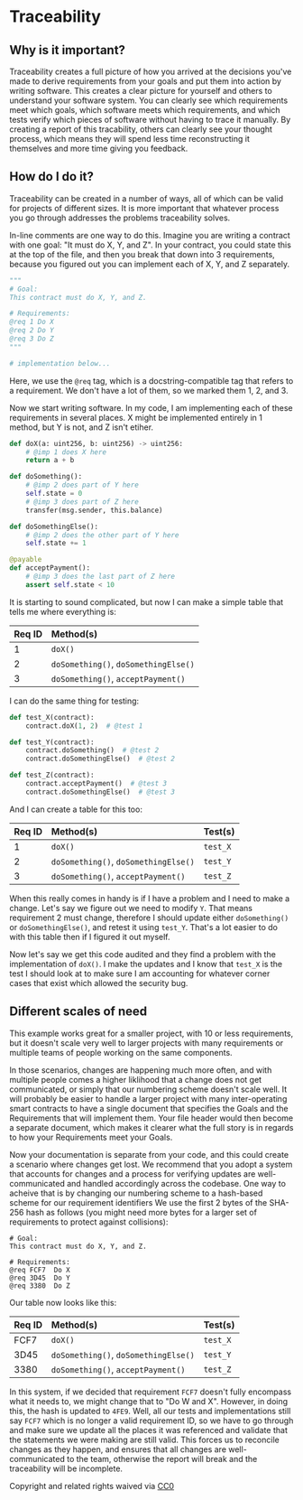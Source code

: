 # Traceability

## Why is it important?

Traceability creates a full picture of how you arrived at the decisions you've made to derive requirements from your goals and put them into action by writing software. This creates a clear picture for yourself and others to understand your software system. You can clearly see which requirements meet which goals, which software meets which requirements, and which tests verify which pieces of software without having to trace it manually. By creating a report of this tracability, others can clearly see your thought process, which means they will spend less time reconstructing it themselves and more time giving you feedback.

## How do I do it?

Traceability can be created in a number of ways, all of which can be valid for projects of different sizes. It is more important that whatever process you go through addresses the problems traceability solves.

In-line comments are one way to do this. Imagine you are writing a contract with one goal: "It must do X, Y, and Z". In your contract, you could state this at the top of the file, and then you break that down into 3 requirements, because you figured out you can implement each of X, Y, and Z separately.

```python
"""
# Goal:
This contract must do X, Y, and Z.

# Requirements:
@req 1 Do X
@req 2 Do Y
@req 3 Do Z
"""

# implementation below...
```

Here, we use the `@req` tag, which is a docstring-compatible tag that refers to a requirement. We don't have a lot of them, so we marked them 1, 2, and 3.

Now we start writing software. In my code, I am implementing each of these requirements in several places. X might be implemented entirely in 1 method, but Y is not, and Z isn't etiher.

```python
def doX(a: uint256, b: uint256) -> uint256:
    # @imp 1 does X here
    return a + b

def doSomething():
    # @imp 2 does part of Y here
    self.state = 0
    # @imp 3 does part of Z here
    transfer(msg.sender, this.balance)

def doSomethingElse():
    # @imp 2 does the other part of Y here
    self.state += 1

@payable
def acceptPayment():
    # @imp 3 does the last part of Z here
    assert self.state < 10
```

It is starting to sound complicated, but now I can make a simple table that tells me where everything is:

| Req ID | Method\(s\) |
| :--- | :--- |
| 1 | `doX()` |
| 2 | `doSomething()`, `doSomethingElse()` |
| 3 | `doSomething()`, `acceptPayment()` |

I can do the same thing for testing:

```python
def test_X(contract):
    contract.doX(1, 2)  # @test 1

def test_Y(contract):
    contract.doSomething()  # @test 2
    contract.doSomethingElse()  # @test 2

def test_Z(contract):
    contract.acceptPayment()  # @test 3
    contract.doSomethingElse()  # @test 3
```

And I can create a table for this too:

| Req ID | Method\(s\) | Test\(s\) |
| :--- | :--- | :--- |
| 1 | `doX()` | `test_X` |
| 2 | `doSomething()`, `doSomethingElse()` | `test_Y` |
| 3 | `doSomething()`, `acceptPayment()` | `test_Z` |

When this really comes in handy is if I have a problem and I need to make a change. Let's say we figure out we need to modify `Y`. That means requirement 2 must change, therefore I should update either `doSomething()` or `doSomethingElse()`, and retest it using `test_Y`. That's a lot easier to do with this table then if I figured it out myself.

Now let's say we get this code audited and they find a problem with the implementation of `doX()`. I make the updates and I know that `test_X` is the test I should look at to make sure I am accounting for whatever corner cases that exist which allowed the security bug.

## Different scales of need

This example works great for a smaller project, with 10 or less requirements, but it doesn't scale very well to larger projects with many requirements or multiple teams of people working on the same components.

In those scenarios, changes are happening much more often, and with multiple people comes a higher liklihood that a change does not get communicated, or simply that our numbering scheme doesn't scale well. It will probably be easier to handle a larger project with many inter-operating smart contracts to have a single document that specifies the Goals and the Requirements that will implement them. Your file header would then become a separate document, which makes it clearer what the full story is in regards to how your Requirements meet your Goals.

Now your documentation is separate from your code, and this could create a scenario where changes get lost. We recommend that you adopt a system that accounts for changes and a process for verifying updates are well-communicated and handled accordingly across the codebase. One way to acheive that is by changing our numbering scheme to a hash-based scheme for our requirement identifiers We use the first 2 bytes of the SHA-256 hash as follows \(you might need more bytes for a larger set of requirements to protect against collisions\):

```text
# Goal:
This contract must do X, Y, and Z.

# Requirements:
@req FCF7  Do X
@req 3D45  Do Y
@req 3380  Do Z
```

Our table now looks like this:

| Req ID | Method\(s\) | Test\(s\) |
| :--- | :--- | :--- |
| FCF7 | `doX()` | `test_X` |
| 3D45 | `doSomething()`, `doSomethingElse()` | `test_Y` |
| 3380 | `doSomething()`, `acceptPayment()` | `test_Z` |

In this system, if we decided that requirement `FCF7` doesn't fully encompass what it needs to, we might change that to "Do W and X". However, in doing this, the hash is updated to `4FE9`. Well, all our tests and implementations still say `FCF7` which is no longer a valid requirement ID, so we have to go through and make sure we update all the places it was referenced and validate that the statements we were making are still valid. This forces us to reconcile changes as they happen, and ensures that all changes are well-communicated to the team, otherwise the report will break and the traceability will be incomplete.

 Copyright and related rights waived via [CC0](https://creativecommons.org/publicdomain/zero/1.0/)

